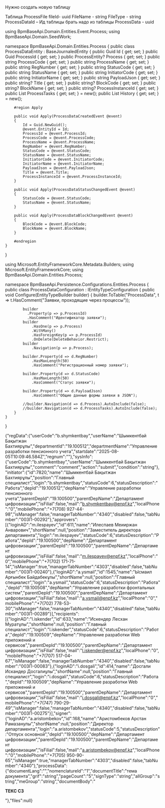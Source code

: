 Нужно создать новую таблицу 

Таблица ProcessFile
fileId- uuid
FileName - string
FileType - string 
ProcessDataId – Ид таблицы брать надо из таблицы  ProcessData  - uuid 




using BpmBaseApi.Domain.Entities.Event.Process;
using BpmBaseApi.Domain.SeedWork;

namespace BpmBaseApi.Domain.Entities.Process
{
    public class ProcessDataEntity : BaseJournaledEntity
    {
        public Guid Id { get; set; }
        public Guid ProcessId { get; set; }
        public ProcessEntity? Process { get; set; }
        public string ProcessCode { get; set; }
        public string ProcessName { get; set; }
        public string RegNumber { get; set; } 
        public string StatusCode { get; set; }
        public string StatusName { get; set; }
        public string InitiatorCode { get; set; }
        public string InitiatorName { get; set; }
        public string PayloadJson { get; set; }
        public string? Title { get; set; }
        public string? BlockCode { get; set; }
        public string? BlockName { get; set; }
        public string? ProcessInstanceId { get; set; }
        public List<ProcessTaskEntity> ProcessTasks { get; set; } = new();
        public List<ProcessTaskHistoryEntity> History { get; set; } = new();

        #region Apply

        public void Apply(ProcessDataCreatedEvent @event)
        {
            Id = Guid.NewGuid();
            @event.EntityId = Id;
            ProcessId = @event.ProcessId;
            ProcessCode = @event.ProcessCode;
            ProcessName = @event.ProcessName;
            RegNumber = @event.RegNumber;
            StatusCode = @event.StatusCode;
            StatusName = @event.StatusName;
            InitiatorCode = @event.InitiatorCode;
            InitiatorName = @event.InitiatorName;
            PayloadJson = @event.PayloadJson;
            Title = @event.Title; 
            ProcessInstanceId = @event.ProcessInstanceId;
        }

        public void Apply(ProcessDataStatusChangedEvent @event)
        {
            StatusCode = @event.StatusCode;
            StatusName = @event.StatusName;
        }

        public void Apply(ProcessDataBlockChangedEvent @event)
        {
            BlockCode = @event.BlockCode;
            BlockName = @event.BlockName;
        }

        #endregion
    }
}

using Microsoft.EntityFrameworkCore.Metadata.Builders;
using Microsoft.EntityFrameworkCore;
using BpmBaseApi.Domain.Entities.Process;

namespace BpmBaseApi.Persistence.Configurations.Entities.Process
{
    public class ProcessDataConfiguration : IEntityTypeConfiguration<ProcessDataEntity>
    {
        public void Configure(EntityTypeBuilder<ProcessDataEntity> builder)
        {
            builder.ToTable("ProcessData", t => t.HasComment("Заявки, проходящие через процессы"));

            builder
              .Property(p => p.ProcessId)
              .HasComment("Идентификатор заявки");
            builder
                .HasOne(p => p.Process)
                .WithMany()
                .HasForeignKey(p => p.ProcessId)
                .OnDelete(DeleteBehavior.Restrict);
            builder
                .Navigation(p => p.Process);

            builder.Property(d => d.RegNumber)
                .HasMaxLength(50)
                .HasComment("Регистрационный номер заявки");

            builder.Property(d => d.StatusCode)
                .HasMaxLength(50)
                .HasComment("Статус заявки");

            builder.Property(d => d.PayloadJson)
                .HasComment("Общие данные формы заявки в JSON");

            //builder.Navigation(d => d.Process).AutoInclude(false);
            //builder.Navigation(d => d.ProcessTasks).AutoInclude(false);
        }
    }

}



{"regData":{"userCode":"b.shymkentbay","userName":"Шымкентбай Бақытжан Бахтиярұлы","departmentId":"19.100512","departmentName":"Управление разработки пенсионного учета","startdate":"2025-08-05T10:09:46.584Z","regnum":""},"sysInfo":{"userCode":"b.shymkentbay","userName":"Шымкентбай Бақытжан Бахтиярұлы","comment":"comment","action":"submit","condition":"string"},"initiator":{"id":7820,"name":"Шымкентбай Бақытжан Бахтиярұлы","position":"Главный специалист","login":"b.shymkentbay","statusCode":6,"statusDescription":"Работа","depId":"19.100512","depName":"Управление разработки пенсионного учета","parentDepId":"19.100500","parentDepName":"Департамент цифровизации","isFilial":false,"mail":"b.shymkentbay@enpf.kz","localPhone":"0","mobilePhone":"+7(708) 927-44-98","isManager":false,"managerTabNumber":"4340","disabled":false,"tabNumber":"00ЗП-00292"},"approvers":[{"loginAD":"m.ilespayev","id":611,"name":"Илеспаев Меииржан Анварович","shortName":null,"position":"Заместитель директора департамента","login":"m.ilespayev","statusCode":6,"statusDescription":"Работа","depId":"19.100500","depName":"Департамент цифровизации","parentDepId":"19.100500","parentDepName":"Департамент цифровизации","isFilial":false,"mail":"m.ilespayev@enpf.kz","localPhone":"0","mobilePhone":"+7(702) 171-71-14","isManager":true,"managerTabNumber":"4303","disabled":false,"tabNumber":"00ЗП-00240"},{"loginAD":"a.ysmail","id":1545,"name":"Ысмаил Арғынбек Байдабекұлы","shortName":null,"position":"Главный специалист","login":"a.ysmail","statusCode":6,"statusDescription":"Работа","depId":"19.100508","depName":"Управление разработки фронтальных систем","parentDepId":"19.100500","parentDepName":"Департамент цифровизации","isFilial":false,"mail":"a.ysmail@enpf.kz","localPhone":"0","mobilePhone":"+7(702) 778-53-30","isManager":false,"managerTabNumber":"4340","disabled":false,"tabNumber":"00ЗП-00289"}],"recipients":[{"loginAD":"l.iskender","id":633,"name":"Искендер Лесхан Муратұлы","shortName":null,"position":"Главный специалист","login":"l.iskender","statusCode":6,"statusDescription":"Работа","depId":"19.100509","depName":"Управление разработки Web приложений и сервисов","parentDepId":"19.100500","parentDepName":"Департамент цифровизации","isFilial":false,"mail":"l.iskender@enpf.kz","localPhone":"0","mobilePhone":"+7(707) 517-04-67","isManager":false,"managerTabNumber":"4340","disabled":false,"tabNumber":"00ЗП-00083"},{"loginAD":"i.dosgali","id":414,"name":"Досгали Искандер Досгалиұлы","shortName":null,"position":"Главный специалист","login":"i.dosgali","statusCode":6,"statusDescription":"Работа","depId":"19.100509","depName":"Управление разработки Web приложений и сервисов","parentDepId":"19.100500","parentDepName":"Департамент цифровизации","isFilial":false,"mail":"i.dosgali@enpf.kz","localPhone":"0","mobilePhone":"+7(747) 790-29-49","isManager":false,"managerTabNumber":"4340","disabled":false,"tabNumber":"00ЗП-00275"}],"signer":{"loginAD":"a.aristombekov","id":168,"name":"Аристомбеков Арстан Рамазанулы","shortName":null,"position":"Директор департамента","login":"a.aristombekov","statusCode":5,"statusDescription":"Отпуск основной","depId":"19.100500","depName":"Департамент цифровизации","parentDepId":"19.100500","parentDepName":"Департамент цифровизации","isFilial":false,"mail":"a.aristombekov@enpf.kz","localPhone":"0","mobilePhone":"+7(705) 950-90-65","isManager":true,"managerTabNumber":"4303","disabled":false,"tabNumber":"4340"},"processData":{"documentLang":"","nomenclatureId":"1","documentTitle":"тема документа","grif":"string","pageCount":"5","signType":"string","allGroup":"string","meGroup":"string","documentBody":"<p><strong>ТЕКС&nbsp;СЗ</strong></p>"},"files":null}
